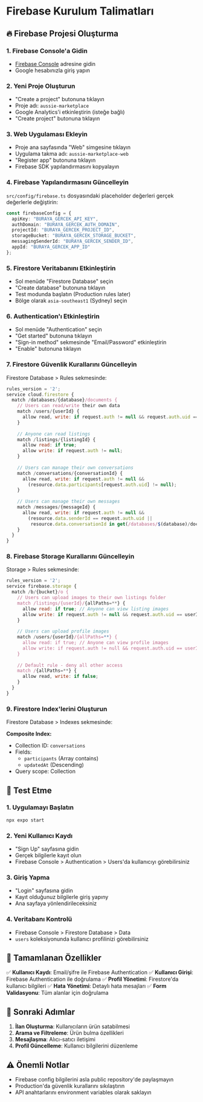 # Firebase Kurulum Talimatları

## 🔥 Firebase Projesi Oluşturma

### 1. Firebase Console'a Gidin
- [Firebase Console](https://console.firebase.google.com/) adresine gidin
- Google hesabınızla giriş yapın

### 2. Yeni Proje Oluşturun
- "Create a project" butonuna tıklayın
- Proje adı: `aussie-marketplace`
- Google Analytics'i etkinleştirin (isteğe bağlı)
- "Create project" butonuna tıklayın

### 3. Web Uygulaması Ekleyin
- Proje ana sayfasında "Web" simgesine tıklayın
- Uygulama takma adı: `aussie-marketplace-web`
- "Register app" butonuna tıklayın
- Firebase SDK yapılandırmasını kopyalayın

### 4. Firebase Yapılandırmasını Güncelleyin
`src/config/firebase.ts` dosyasındaki placeholder değerleri gerçek değerlerle değiştirin:

```typescript
const firebaseConfig = {
  apiKey: "BURAYA_GERCEK_API_KEY",
  authDomain: "BURAYA_GERCEK_AUTH_DOMAIN",
  projectId: "BURAYA_GERCEK_PROJECT_ID",
  storageBucket: "BURAYA_GERCEK_STORAGE_BUCKET",
  messagingSenderId: "BURAYA_GERCEK_SENDER_ID",
  appId: "BURAYA_GERCEK_APP_ID"
};
```

### 5. Firestore Veritabanını Etkinleştirin
- Sol menüde "Firestore Database" seçin
- "Create database" butonuna tıklayın
- Test modunda başlatın (Production rules later)
- Bölge olarak `asia-southeast1` (Sydney) seçin

### 6. Authentication'ı Etkinleştirin
- Sol menüde "Authentication" seçin
- "Get started" butonuna tıklayın
- "Sign-in method" sekmesinde "Email/Password" etkinleştirin
- "Enable" butonuna tıklayın

### 7. Firestore Güvenlik Kurallarını Güncelleyin
Firestore Database > Rules sekmesinde:

```javascript
rules_version = '2';
service cloud.firestore {
  match /databases/{database}/documents {
    // Users can read/write their own data
    match /users/{userId} {
      allow read, write: if request.auth != null && request.auth.uid == userId;
    }
    
    // Anyone can read listings
    match /listings/{listingId} {
      allow read: if true;
      allow write: if request.auth != null;
    }
    
    // Users can manage their own conversations
    match /conversations/{conversationId} {
      allow read, write: if request.auth != null && 
        (resource.data.participants[request.auth.uid] != null);
    }
    
    // Users can manage their own messages
    match /messages/{messageId} {
      allow read, write: if request.auth != null && 
        (resource.data.senderId == request.auth.uid || 
         resource.data.conversationId in get(/databases/$(database)/documents/conversations/$(resource.data.conversationId)).data.participants);
    }
  }
}
```

### 8. Firebase Storage Kurallarını Güncelleyin
Storage > Rules sekmesinde:

```javascript
rules_version = '2';
service firebase.storage {
  match /b/{bucket}/o {
    // Users can upload images to their own listings folder
    match /listings/{userId}/{allPaths=**} {
      allow read: if true; // Anyone can view listing images
      allow write: if request.auth != null && request.auth.uid == userId;
    }
    
    // Users can upload profile images
    match /users/{userId}/{allPaths=**} {
      allow read: if true; // Anyone can view profile images
      allow write: if request.auth != null && request.auth.uid == userId;
    }
    
    // Default rule - deny all other access
    match /{allPaths=**} {
      allow read, write: if false;
    }
  }
}
```

### 9. Firestore Index'lerini Oluşturun
Firestore Database > Indexes sekmesinde:

**Composite Index:**
- Collection ID: `conversations`
- Fields: 
  - `participants` (Array contains)
  - `updatedAt` (Descending)
- Query scope: Collection

## 🧪 Test Etme

### 1. Uygulamayı Başlatın
```bash
npx expo start
```

### 2. Yeni Kullanıcı Kaydı
- "Sign Up" sayfasına gidin
- Gerçek bilgilerle kayıt olun
- Firebase Console > Authentication > Users'da kullanıcıyı görebilirsiniz

### 3. Giriş Yapma
- "Login" sayfasına gidin
- Kayıt olduğunuz bilgilerle giriş yapıny
- Ana sayfaya yönlendirileceksiniz

### 4. Veritabanı Kontrolü
- Firebase Console > Firestore Database > Data
- `users` koleksiyonunda kullanıcı profilinizi görebilirsiniz

## 📱 Tamamlanan Özellikler

✅ **Kullanıcı Kaydı**: Email/şifre ile Firebase Authentication
✅ **Kullanıcı Girişi**: Firebase Authentication ile doğrulama
✅ **Profil Yönetimi**: Firestore'da kullanıcı bilgileri
✅ **Hata Yönetimi**: Detaylı hata mesajları
✅ **Form Validasyonu**: Tüm alanlar için doğrulama

## 🚀 Sonraki Adımlar

1. **İlan Oluşturma**: Kullanıcıların ürün satabilmesi
2. **Arama ve Filtreleme**: Ürün bulma özellikleri
3. **Mesajlaşma**: Alıcı-satıcı iletişimi
4. **Profil Güncelleme**: Kullanıcı bilgilerini düzenleme

## ⚠️ Önemli Notlar

- Firebase config bilgilerini asla public repository'de paylaşmayın
- Production'da güvenlik kurallarını sıkılaştırın
- API anahtarlarını environment variables olarak saklayın
